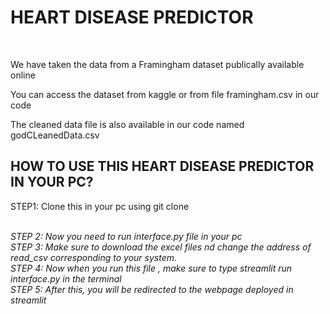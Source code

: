 <h1>HEART DISEASE PREDICTOR</h1>
<br>
<p>We have taken the data from a Framingham dataset publically available online</p>
<p> You can access the dataset from kaggle or from file framingham.csv in our code</p>
<p>The cleaned data file is also available in our code named godCLeanedData.csv</p>
<h2>HOW TO USE THIS HEART DISEASE PREDICTOR IN YOUR PC?</h2>
<p>
  STEP1: Clone this in your pc using git clone <address of this file>
    <br>
  STEP 2: Now you need to run interface.py file in your pc
     <br>
  STEP 3: Make sure to download the excel files nd change the address of read_csv corresponding to your system.
     <br>
  STEP 4: Now when you run this file , make sure to type streamlit run interface.py in the terminal
     <br>
  STEP 5: After this, you will be redirected to the webpage deployed in streamlit
</p>
